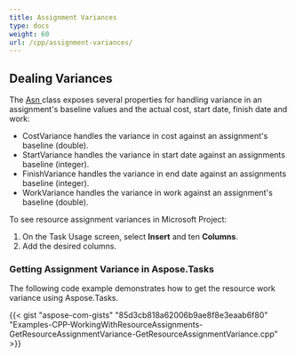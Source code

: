 ```yaml
---
title: Assignment Variances
type: docs
weight: 60
url: /cpp/assignment-variances/
---
```


## **Dealing Variances**
The [Asn ](https://apireference.aspose.com/cpp/tasks/class/aspose.tasks.asn/)class exposes several properties for handling variance in an assignment's baseline values and the actual cost, start date, finish date and work:

- CostVariance handles the variance in cost against an assignment's baseline (double).
- StartVariance handles the variance in start date against an assignments baseline (integer).
- FinishVariance handles the variance in end date against an assignments baseline (integer).
- WorkVariance handles the variance in work against an assignment's baseline (double).

To see resource assignment variances in Microsoft Project:

1. On the Task Usage screen, select **Insert** and ten **Columns**.
2. Add the desired columns.
### **Getting Assignment Variance in Aspose.Tasks**
The following code example demonstrates how to get the resource work variance using Aspose.Tasks.

{{< gist "aspose-com-gists" "85d3cb818a62006b9ae8f8e3eaab6f80" "Examples-CPP-WorkingWithResourceAssignments-GetResourceAssignmentVariance-GetResourceAssignmentVariance.cpp" >}}
